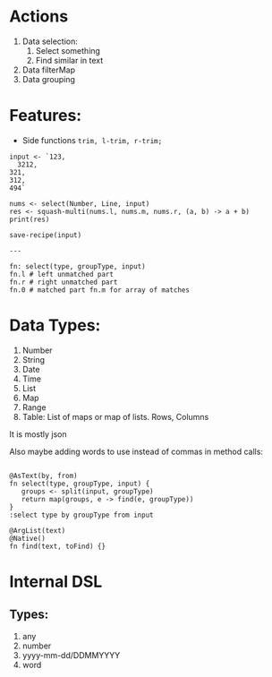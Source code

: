# Actions

1. Data selection:
   1. Select something
   2. Find similar in text
2. Data filterMap
3. Data grouping


# Features:
* Side functions  `trim, l-trim, r-trim;`

```
input <- `123,
  3212,
321,
312,
494`

nums <- select(Number, Line, input)
res <- squash-multi(nums.l, nums.m, nums.r, (a, b) -> a + b)
print(res)

save-recipe(input)

---

fn: select(type, groupType, input)
fn.l # left unmatched part
fn.r # right unmatched part
fn.0 # matched part fn.m for array of matches
```

# Data Types:
1. Number
2. String
3. Date
4. Time
5. List
6. Map
7. Range
8. Table: List of maps or map of lists. Rows, Columns

It is mostly json

Also maybe adding words to use instead of commas in method calls:
```

@AsText(by, from)
fn select(type, groupType, input) {
   groups <- split(input, groupType)
   return map(groups, e -> find(e, groupType))
}
:select type by groupType from input

@ArgList(text)
@Native()
fn find(text, toFind) {}
```

# Internal DSL
## Types:
1. any
2. number
3. yyyy-mm-dd/DDMMYYYY
4. word
